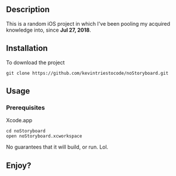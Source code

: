 
## Description
This is a random iOS project in which I've been pooling my acquired knowledge into, since **Jul 27, 2018**.

## Installation
To download the project

    git clone https://github.com/kevintriestocode/noStoryboard.git

## Usage
### Prerequisites
Xcode.app

    cd noStoryboard
    open noStoryboard.xcworkspace

No guarantees that it will build, or run. Lol.

## Enjoy?
